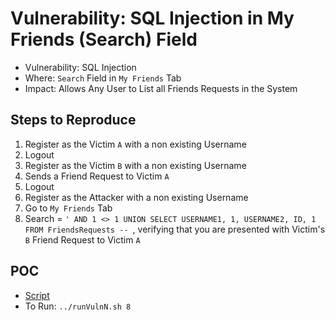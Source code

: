 # Vulnerability: SQL Injection in My Friends (Search) Field

- Vulnerability: SQL Injection
- Where: `Search` Field in `My Friends` Tab
- Impact: Allows Any User to List all Friends Requests in the System

## Steps to Reproduce
1. Register as the Victim `A` with a non existing Username
2. Logout
3. Register as the Victim `B` with a non existing Username
4. Sends a Friend Request to Victim `A`
5. Logout
6. Register as the Attacker with a non existing Username
7. Go to `My Friends` Tab
8. Search = `' AND 1 <> 1 UNION SELECT USERNAME1, 1, USERNAME2, ID, 1 FROM FriendsRequests -- `, verifying that you are presented with Victim's `B` Friend Request to Victim `A`

## POC
- [Script](./Exploit.py)
- To Run: `../runVulnN.sh 8`
